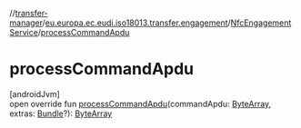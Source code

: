 //[transfer-manager](../../../index.md)/[eu.europa.ec.eudi.iso18013.transfer.engagement](../index.md)/[NfcEngagementService](index.md)/[processCommandApdu](process-command-apdu.md)

# processCommandApdu

[androidJvm]\
open override fun [processCommandApdu](process-command-apdu.md)(commandApdu: [ByteArray](https://kotlinlang.org/api/latest/jvm/stdlib/kotlin/-byte-array/index.html), extras: [Bundle](https://developer.android.com/reference/kotlin/android/os/Bundle.html)?): [ByteArray](https://kotlinlang.org/api/latest/jvm/stdlib/kotlin/-byte-array/index.html)
